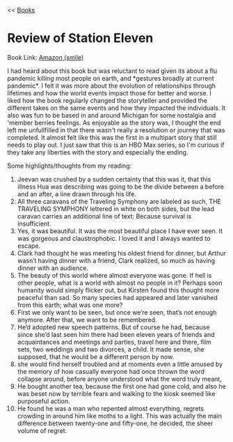 << [Books](/books.md)

# Review of Station Eleven 
Book Link: [Amazon (smile)](https://smile.amazon.com/Station-Eleven-Emily-John-Mandel-ebook/dp/B00J1IQUYM)

I had heard about this book but was reluctant to read given its about a flu pandemic killing most people on earth, and \*gestures broadly at current pandemic\*. I felt it was more about the evolution of relationships through lifetimes and how the world events impact those for better and worse. I liked how the book regularly changed the storyteller and provided the different takes on the same events and how they impacted the individuals. It also was fun to be based in and around Michigan for some nostalgia and 'member berries feelings. As enjoyable as the story was, I thought the end left me unfullfilled in that there wasn't really a resolution or journey that was completed. It almost felt like this was the first in a multipart story that still needs to play out. I just saw that this is an HBO Max series, so I'm curious if they take any liberties with the story and especially the ending. 

Some highlights/thoughts from my reading:
1. Jeevan was crushed by a sudden certainty that this was it, that this illness Hua was describing was going to be the divide between a before and an after, a line drawn through his life.
2. All three caravans of the Traveling Symphony are labeled as such, THE TRAVELING SYMPHONY lettered in white on both sides, but the lead caravan carries an additional line of text: Because survival is insufficient.
3. Yes, it was beautiful. It was the most beautiful place I have ever seen. It was gorgeous and claustrophobic. I loved it and I always wanted to escape.
4. Clark had thought he was meeting his oldest friend for dinner, but Arthur wasn’t having dinner with a friend, Clark realized, so much as having dinner with an audience.
5. The beauty of this world where almost everyone was gone. If hell is other people, what is a world with almost no people in it? Perhaps soon humanity would simply flicker out, but Kirsten found this thought more peaceful than sad. So many species had appeared and later vanished from this earth; what was one more?
6. First we only want to be seen, but once we’re seen, that’s not enough anymore. After that, we want to be remembered.
7. He’d adopted new speech patterns. But of course he had, because since she’d last seen him there had been eleven years of friends and acquaintances and meetings and parties, travel here and there, film sets, two weddings and two divorces, a child. It made sense, she supposed, that he would be a different person by now.
8. she would find herself troubled and at moments even a little amused by the memory of how casually everyone had once thrown the word collapse around, before anyone understood what the word truly meant,
9. He bought another tea, because the first one had gone cold, and also he was beset now by terrible fears and walking to the kiosk seemed like purposeful action.
10. He found he was a man who repented almost everything, regrets crowding in around him like moths to a light. This was actually the main difference between twenty-one and fifty-one, he decided, the sheer volume of regret.

